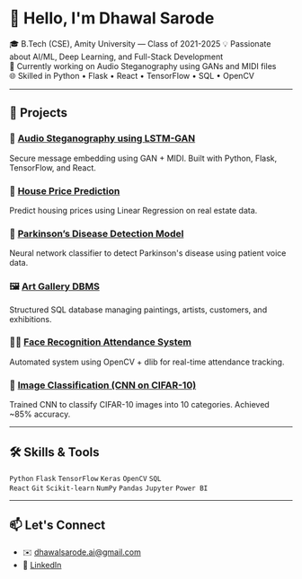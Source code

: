 # 👋 Hello, I'm Dhawal Sarode

🎓 B.Tech (CSE), Amity University — Class of 2021-2025 
💡 Passionate about AI/ML, Deep Learning, and Full-Stack Development  
🔬 Currently working on Audio Steganography using GANs and MIDI files  
🌐 Skilled in Python • Flask • React • TensorFlow • SQL • OpenCV

---

## 🧠 Projects

### 🔐 [Audio Steganography using LSTM-GAN](#)
Secure message embedding using GAN + MIDI. Built with Python, Flask, TensorFlow, and React.

### 🏡 [House Price Prediction](#)
Predict housing prices using Linear Regression on real estate data.

### 🧠 [Parkinson’s Disease Detection Model](#)
Neural network classifier to detect Parkinson's disease using patient voice data.

### 🖼️ [Art Gallery DBMS](#)
Structured SQL database managing paintings, artists, customers, and exhibitions.

### 🧑‍💻 [Face Recognition Attendance System](#)
Automated system using OpenCV + dlib for real-time attendance tracking.

### 🧪 [Image Classification (CNN on CIFAR-10)](#)
Trained CNN to classify CIFAR-10 images into 10 categories. Achieved ~85% accuracy.

---

## 🛠️ Skills & Tools

`Python` `Flask` `TensorFlow` `Keras` `OpenCV` `SQL`  
`React` `Git` `Scikit-learn` `NumPy` `Pandas` `Jupyter` `Power BI`

---

## 📫 Let's Connect
- ✉️ dhawalsarode.ai@gmail.com  
- 🔗 [LinkedIn](https://linkedin.com/in/dhawal-sarode)
